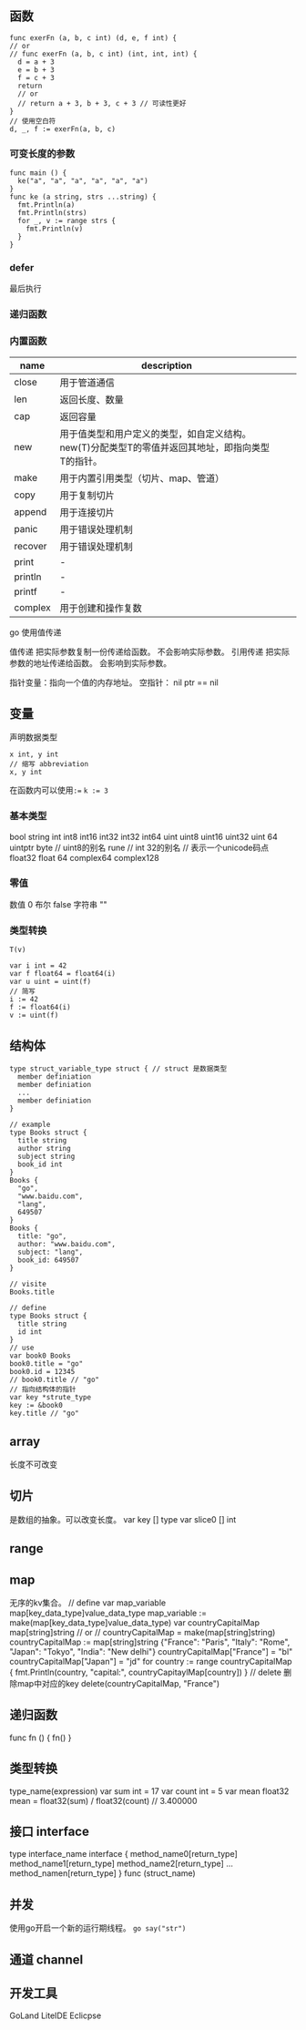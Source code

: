## 函数
```
func exerFn (a, b, c int) (d, e, f int) {
// or
// func exerFn (a, b, c int) (int, int, int) {
  d = a + 3
  e = b + 3
  f = c + 3
  return
  // or
  // return a + 3, b + 3, c + 3 // 可读性更好
}
// 使用空白符
d, _, f := exerFn(a, b, c)
```

### 可变长度的参数

```
func main () {
  ke("a", "a", "a", "a", "a", "a")
}
func ke (a string, strs ...string) {
  fmt.Println(a)
  fmt.Println(strs)
  for _, v := range strs {
    fmt.Println(v)
  }
}
```

### defer

最后执行

### 递归函数

### 内置函数

|name|description|||
|-|-|-|-|
|close|用于管道通信|||
|len|返回长度、数量|||
|cap|返回容量|||
|new|用于值类型和用户定义的类型，如自定义结构。new(T)分配类型T的零值并返回其地址，即指向类型T的指针。|||
|make|用于内置引用类型（切片、map、管道）|||
|copy|用于复制切片|||
|append|用于连接切片|||
|panic|用于错误处理机制|||
|recover|用于错误处理机制|||
|print|-|||
|println|-|||
|printf|-|||
|complex|用于创建和操作复数|||

go 使用值传递

值传递 把实际参数复制一份传递给函数。 不会影响实际参数。
引用传递 把实际参数的地址传递给函数。 会影响到实际参数。

指针变量：指向一个值的内存地址。
空指针： nil ptr == nil

## 变量

声明数据类型
```
x int, y int
// 缩写 abbreviation
x, y int
```
在函数内可以使用`:=` `k := 3`

### 基本类型

bool
string
int int8 int16 int32 int32 int64 uint uint8 uint16 uint32 uint 64 uintptr
byte // uint8的别名
rune // int 32的别名
      // 表示一个unicode码点
float32 float 64
complex64 complex128

### 零值

数值 0
布尔 false
字符串 ""

### 类型转换

`T(v)`
```
var i int = 42
var f float64 = float64(i)
var u uint = uint(f)
// 简写
i := 42
f := float64(i)
v := uint(f)
```

## 结构体

```
type struct_variable_type struct { // struct 是数据类型
  member definiation
  member definiation
  ...
  member definiation
}

// example
type Books struct {
  title string
  author string
  subject string
  book_id int
}
Books {
  "go",
  "www.baidu.com",
  "lang",
  649507
}
Books {
  title: "go",
  author: "www.baidu.com",
  subject: "lang",
  book_id: 649507
}

// visite
Books.title
```

```
// define
type Books struct {
  title string
  id int
}
// use
var book0 Books
book0.title = "go"
book0.id = 12345
// book0.title // "go"
// 指向结构体的指针
var key *strute_type
key := &book0
key.title // "go"
```

## array

长度不可改变

## 切片

是数组的抽象。可以改变长度。
var key [] type
  var slice0 [] int

## range

## map

无序的kv集合。
// define
var map_variable map[key_data_type]value_data_type
map_variable := make(map[key_data_type]value_data_type)
  var countryCapitalMap map[string]string
  // or 
  // countryCapitalMap = make(map[string]string)
  countryCapitalMap := map[string]string {"France": "Paris", "Italy": "Rome", "Japan": "Tokyo", "India": "New delhi"}
  countryCapitalMap["France"] = "bl"
  countryCapitalMap["Japan"] = "jd"
  for country := range countryCapitalMap {
    fmt.Println(country, "capital:", countryCapitaylMap[country])
  }
// delete 删除map中对应的key
  delete(countryCapitalMap, "France")

## 递归函数

func fn () {
  fn()
}

## 类型转换

type_name(expression)
var sum int = 17
var count int = 5
var mean float32
mean = float32(sum) / float32(count) // 3.400000

## 接口 interface

type interface_name interface {
  method_name0[return_type]
  method_name1[return_type]
  method_name2[return_type]
  ...
  method_namen[return_type]
}
func (struct_name)

## 并发

使用go开启一个新的运行期线程。
`go say("str")`

## 通道 channel

## 开发工具

GoLand
LiteIDE
Eclicpse